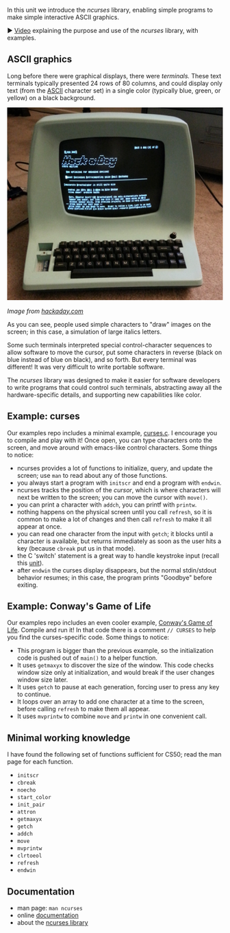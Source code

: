 In this unit we introduce the *ncurses* library, enabling simple programs to make simple interactive ASCII graphics.

:arrow_forward:
[Video](https://dartmouth.hosted.panopto.com/Panopto/Pages/Viewer.aspx?id=49c4a191-bb42-4e42-a310-ad22015d23d9) explaining the purpose and use of the *ncurses* library, with examples.

## ASCII graphics

Long before there were graphical displays, there were *terminals.*
These text terminals typically presented 24 rows of 80 columns, and could display only text (from the [ASCII](https://www.rapidtables.com/code/text/ascii-table.html) character set) in a single color (typically blue, green, or yellow) on a black background. 

![Photo of an ADM3a terminal driven by a Raspberry Pi](media/ncurses/adm3a.jpg)

*Image from [hackaday.com](https://hackaday.com/2014/02/08/raspi-powered-adm-3a-dumb-terminal/)*

As you can see, people used simple characters to "draw" images on the screen; in this case, a simulation of large italics letters.

Some such terminals interpreted special control-character sequences to allow software to move the cursor, put some characters in reverse (black on blue instead of blue on black), and so forth.
But every terminal was different!
It was very difficult to write portable software.

The *ncurses* library was designed to make it easier for software developers to write programs that could control such terminals, abstracting away all the hardware-specific details, and supporting new capabilities like color.

## Example: curses

Our examples repo includes a minimal example, [curses.c](https://github.com/CS50DartmouthFA2025/examples/blob/main/curse.c).
I encourage you to compile and play with it!
Once open, you can type characters onto the screen, and move around with emacs-like control characters.
Some things to notice:

* ncurses provides a lot of functions to initialize, query, and update the screen; use `man` to read about any of those functions.
* you always start a program with `initscr` and end a program with `endwin`.
* ncurses tracks the position of the *cursor*, which is where characters will next be written to the screen; you can move the cursor with `move()`.
* you can print a character with `addch`, you can printf with `printw`.
* nothing happens on the physical screen until you call `refresh`, so it is common to make a lot of changes and then call `refresh` to make it all appear at once.
* you can read one character from the input with `getch`; it blocks until a character is available, but returns immediately as soon as the user hits a key (because `cbreak` put us in that mode).
* the C 'switch' statement is a great way to handle keystroke input (recall this [unit](https://github.com/CS50DartmouthFA2025/home/blob/main/knowledge/units/c-flow.md#switch)).
* after `endwin` the curses display disappears, but the normal stdin/stdout behavior resumes; in this case, the program prints "Goodbye" before exiting.

## Example: Conway's Game of Life

Our examples repo includes an even cooler example, [Conway's Game of Life](https://github.com/CS50DartmouthFA2025/examples/blob/main/life.c).
Compile and run it!
In that code there is a comment `// CURSES` to help you find the curses-specific code.
Some things to notice:

* This program is bigger than the previous example, so the initialization code is pushed out of `main()` to a helper function.
* It uses `getmaxyx` to discover the size of the window.  This code checks window size only at initialization, and would break if the user changes window size later.
* It uses `getch` to pause at each generation, forcing user to press any key to continue.
* It loops over an array to add one character at a time to the screen, before calling `refresh` to make them all appear.
* It uses `mvprintw` to combine `move` and `printw` in one convenient call. 

## Minimal working knowledge

I have found the following set of functions sufficient for CS50; read the man page for each function.

 * `initscr`
 * `cbreak`
 * `noecho`
 * `start_color`
 * `init_pair`
 * `attron`
 * `getmaxyx`
 * `getch`
 * `addch`
 * `move`
 * `mvprintw`
 * `clrtoeol`
 * `refresh`
 * `endwin`

## Documentation

* man page: `man ncurses`
* online [documentation](https://www.mkssoftware.com/docs/man3/ncurses.3.asp)
* about the [ncurses library](https://en.wikipedia.org/wiki/Ncurses)
